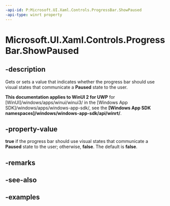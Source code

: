 ```yaml
---
-api-id: P:Microsoft.UI.Xaml.Controls.ProgressBar.ShowPaused
-api-type: winrt property
---
```


# Microsoft.UI.Xaml.Controls.ProgressBar.ShowPaused

<!--
public bool ShowPaused { get; set; }
-->

## -description

Gets or sets a value that indicates whether the progress bar should use visual states that communicate a **Paused** state to the user.

**This documentation applies to WinUI 2 for UWP** for [WinUI]/windows/apps/winui/winui3/ in the [Windows App SDK]/windows/apps/windows-app-sdk/, see the **[Windows App SDK namespaces]/windows/windows-app-sdk/api/winrt/**.

## -property-value

**true** if the progress bar should use visual states that communicate a **Paused** state to the user; otherwise, **false**. The default is **false**.

## -remarks

## -see-also

## -examples

